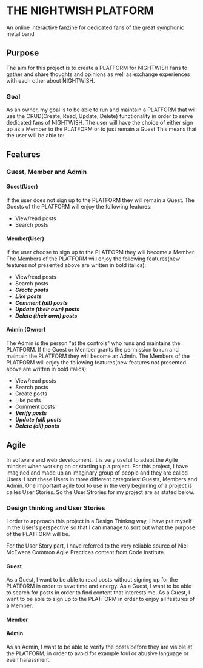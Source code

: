 # THE NIGHTWISH PLATFORM #

An online interactive fanzine for dedicated fans of the great symphonic metal band

## Purpose
The aim for this project is to create a PLATFORM for NIGHTWISH fans to gather and share thoughts and opinions as well as exchange experiences with each other about NIGHTWISH.

### Goal
As an owner, my goal is to be able to run and maintain a PLATFORM that will use the CRUD(Create, Read, Update, Delete) functionality in order to serve dedicated fans of NIGHTWISH. The user will have the choice of either sign up as a Member to the PLATFORM or to just remain a Guest
This means that the user will be able to: 

## Features

### Guest, Member and Admin

#### Guest(User)
If the user does not sign up to the PLATFORM they will remain a Guest.
The Guests of the PLATFORM will enjoy the following features:
- View/read posts
- Search posts

#### Member(User)
If the user choose to sign up to the PLATFORM they will become a Member.
The Members of the PLATFORM will enjoy the following features(new features not presented above are written in bold italics):
- View/read posts
- Search posts
- ***Create posts***
- ***Like posts***
- ***Comment (all) posts***
- ***Update (their own) posts***
- ***Delete (their own) posts***

#### Admin (Owner)
The Admin is the person "at the controls" who runs and maintains the PLATFORM.
If the Guest or Member grants the permission to run and maintain the PLATFORM they will become an Admin.
The Members of the PLATFORM will enjoy the following features(new features not presented above are written in bold italics):
- View/read posts
- Search posts
- Create posts
- Like posts
- Comment posts
- ***Verify posts***
- ***Update (all) posts***
- ***Delete (all) posts***

## Agile
In software and web development, it is very useful to adapt the Agile mindset when working on or starting up a project. 
For this project, I have imagined and made up an imaginary group of people and they are called Users. 
I sort these Users in three different categories: Guests, Members and Admin.
One important agile tool to use in the very beginning of a project is calles User Stories.
So the User Strories for my project are as stated below.

### Design thinking and User Stories
I order to approach this project in a Design Thinkng way, I have put myself in the User's perspective so that I can manage to sort out what the purpose of the PLATFORM will be.

For the User Story part, I have referred to the very reliable source of Niel McEwens Common Agile Practices content from Code Institute.

#### Guest

As a Guest, I want to be able to read posts without signing up for the PLATFORM in order to save time and energy.
As a Guest, I want to be able to search for posts in order to find content that interests me.
As a Guest, I want to be able to sign up to the PLATFORM in order to enjoy all features of a Member.

#### Member


#### Admin
As an Admin, I want to be able to verify the posts before they are visible at the PLATFORM, in order to avoid for example foul or abusive language or even harassment.


